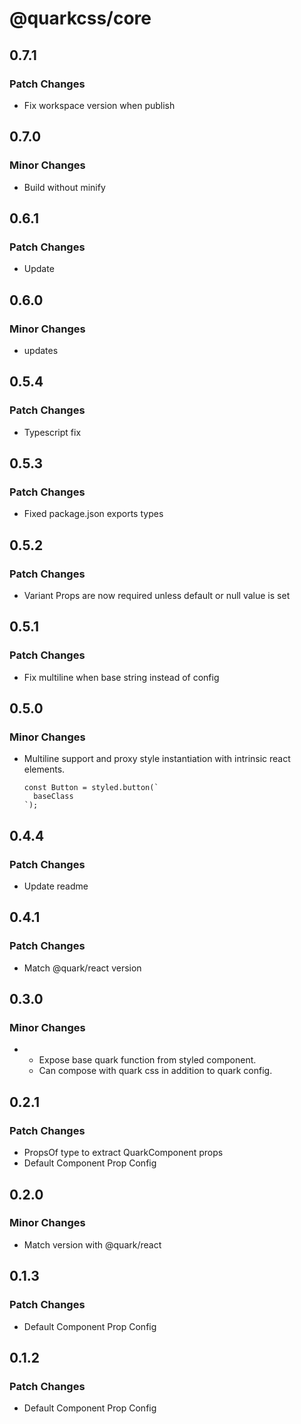 # @quarkcss/core

## 0.7.1

### Patch Changes

- Fix workspace version when publish

## 0.7.0

### Minor Changes

- Build without minify

## 0.6.1

### Patch Changes

- Update

## 0.6.0

### Minor Changes

- updates

## 0.5.4

### Patch Changes

- Typescript fix

## 0.5.3

### Patch Changes

- Fixed package.json exports types

## 0.5.2

### Patch Changes

- Variant Props are now required unless default or null value is set

## 0.5.1

### Patch Changes

- Fix multiline when base string instead of config

## 0.5.0

### Minor Changes

- Multiline support and proxy style instantiation with intrinsic react elements.
  ```tsx
  const Button = styled.button(`
    baseClass
  `);
  ```

## 0.4.4

### Patch Changes

- Update readme

## 0.4.1

### Patch Changes

- Match @quark/react version

## 0.3.0

### Minor Changes

- - Expose base quark function from styled component.
  - Can compose with quark css in addition to quark config.

## 0.2.1

### Patch Changes

- PropsOf type to extract QuarkComponent props
- Default Component Prop Config

## 0.2.0

### Minor Changes

- Match version with @quark/react

## 0.1.3

### Patch Changes

- Default Component Prop Config

## 0.1.2

### Patch Changes

- Default Component Prop Config
